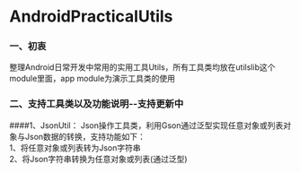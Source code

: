 # AndroidPracticalUtils
### 一、初衷
整理Android日常开发中常用的实用工具Utils，所有工具类均放在utilslib这个module里面，app module为演示工具类的使用
### 二、支持工具类以及功能说明--支持更新中
####1、JsonUtil：
Json操作工具类，利用Gson通过泛型实现任意对象或列表对象与Json数据的转换，支持功能如下：<br>
1、将任意对象或列表转为Json字符串<br>
2、将Json字符串转换为任意对象或列表(通过泛型)<br>
